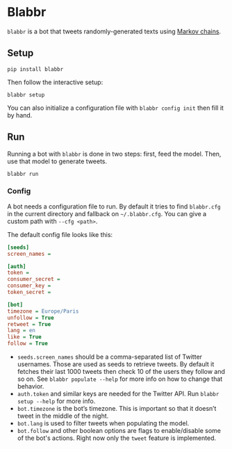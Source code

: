 # Blabbr

`blabbr` is a bot that tweets randomly-generated texts using
[Markov chains](markovify).

[markovify]: https://github.com/jsvine/markovify

## Setup

    pip install blabbr

Then follow the interactive setup:

    blabbr setup

You can also initialize a configuration file with `blabbr config init` then
fill it by hand.

## Run

Running a bot with `blabbr` is done in two steps: first, feed the model. Then,
use that model to generate tweets.

    blabbr run

### Config

A bot needs a configuration file to run. By default it tries to find
`blabbr.cfg` in the current directory and fallback on `~/.blabbr.cfg`. You can
give a custom path with `--cfg <path>`.

The default config file looks like this:

```ini
[seeds]
screen_names = 

[auth]
token = 
consumer_secret = 
consumer_key = 
token_secret = 

[bot]
timezone = Europe/Paris
unfollow = True
retweet = True
lang = en
like = True
follow = True
```

* `seeds.screen_names` should be a comma-separated list of Twitter usernames.
  Those are used as seeds to retrieve tweets. By default it fetches their last
  1000 tweets then check 10 of the users they follow and so on. See
  `blabbr populate --help` for more info on how to change that behavior.
* `auth.token` and similar keys are needed for the Twitter API. Run
   `blabbr setup --help` for more info.
* `bot.timezone` is the bot’s timezone. This is important so that it doesn’t
  tweet in the middle of the night.
* `bot.lang` is used to filter tweets when populating the model.
* `bot.follow` and other boolean options are flags to enable/disable some of
  the bot's actions. Right now only the `tweet` feature is implemented.
